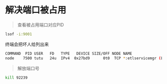 # 解决端口被占用

> 查看被占用端口对应PID

```bash
lsof -i:9001
```

终端会把坏人给列出来

```bash
COMMAND  PID USER   FD   TYPE   DEVICE SIZE/OFF NODE NAME
node    7500 tutu   24u  IPv4  0x27bd9      0t0  TCP *:etlservicemgr (LISTEN)
```

> 解放端口号

```bash
kill 92239
```